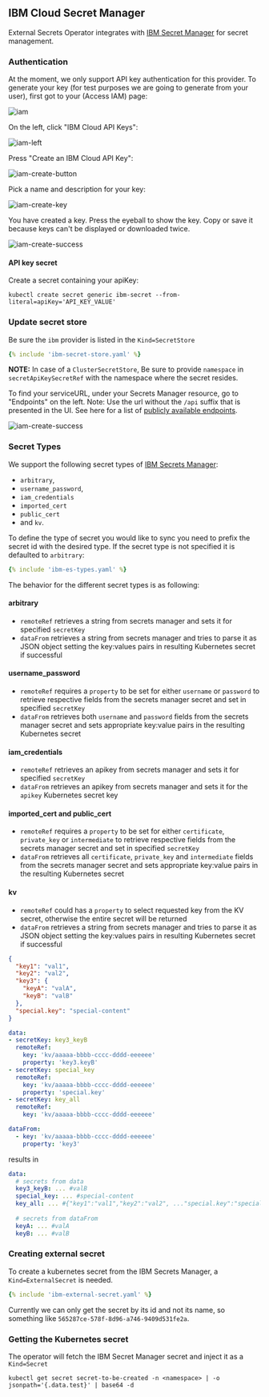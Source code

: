 ## IBM Cloud Secret Manager

External Secrets Operator integrates with [IBM Secret Manager](https://www.ibm.com/cloud/secrets-manager) for secret management.

### Authentication

At the moment, we only support API key authentication for this provider. To generate your key (for test purposes we are going to generate from your user), first got to your (Access IAM) page:

![iam](./pictures/screenshot_api_keys_iam.png)

On the left, click "IBM Cloud API Keys":

![iam-left](./pictures/screenshot_api_keys_iam_left.png)

Press "Create an IBM Cloud API Key":

![iam-create-button](./pictures/screenshot_api_keys_create_button.png)

Pick a name and description for your key:

![iam-create-key](./pictures/screenshot_api_keys_create.png)

You have created a key. Press the eyeball to show the key. Copy or save it because keys can't be displayed or downloaded twice.

![iam-create-success](./pictures/screenshot_api_keys_create_successful.png)



#### API key secret

Create a secret containing your apiKey:

```shell
kubectl create secret generic ibm-secret --from-literal=apiKey='API_KEY_VALUE'
```

### Update secret store
Be sure the `ibm` provider is listed in the `Kind=SecretStore`

```yaml
{% include 'ibm-secret-store.yaml' %}
```
**NOTE:** In case of a `ClusterSecretStore`, Be sure to provide `namespace` in `secretApiKeySecretRef` with the namespace where the secret resides.

To find your serviceURL, under your Secrets Manager resource, go to "Endpoints" on the left.
Note: Use the url without the `/api` suffix that is presented in the UI.
See here for a list of [publicly available endpoints](https://cloud.ibm.com/apidocs/secrets-manager#getting-started-endpoints).

![iam-create-success](./pictures/screenshot_service_url.png)

### Secret Types
We support the following secret types of [IBM Secrets Manager](https://cloud.ibm.com/apidocs/secrets-manager):

* `arbitrary`, 
* `username_password`, 
* `iam_credentials`
* `imported_cert`
* `public_cert`
* and `kv`. 

To define the type of secret you would like to sync you need to prefix the secret id with the desired type. If the secret type is not specified it is defaulted to `arbitrary`:

```yaml
{% include 'ibm-es-types.yaml' %}

```

The behavior for the different secret types is as following:

#### arbitrary

* `remoteRef` retrieves a string from secrets manager and sets it for specified `secretKey`
* `dataFrom` retrieves a string from secrets manager and tries to parse it as JSON object setting the key:values pairs in resulting Kubernetes secret if successful

#### username_password
* `remoteRef` requires a `property` to be set for either `username` or `password` to retrieve respective fields from the secrets manager secret and set in specified `secretKey`
* `dataFrom` retrieves both `username` and `password` fields from the secrets manager secret and sets appropriate key:value pairs in the resulting Kubernetes secret

#### iam_credentials
* `remoteRef` retrieves an apikey from secrets manager and sets it for specified `secretKey`
* `dataFrom` retrieves an apikey from secrets manager and sets it for the `apikey` Kubernetes secret key

#### imported_cert and public_cert
* `remoteRef` requires a `property` to be set for either `certificate`, `private_key` or `intermediate` to retrieve respective fields from the secrets manager secret and set in specified `secretKey`
* `dataFrom` retrieves all `certificate`, `private_key` and `intermediate` fields from the secrets manager secret and sets appropriate key:value pairs in the resulting Kubernetes secret

#### kv
* `remoteRef` could has a `property` to select requested key from the KV secret, otherwise the entire secret will be returned
* `dataFrom` retrieves a string from secrets manager and tries to parse it as JSON object setting the key:values pairs in resulting Kubernetes secret if successful

```json
{
  "key1": "val1",
  "key2": "val2",
  "key3": {
    "keyA": "valA",
    "keyB": "valB"
  },
  "special.key": "special-content"
}
```

```yaml
data:
- secretKey: key3_keyB
  remoteRef:
    key: 'kv/aaaaa-bbbb-cccc-dddd-eeeeee'
    property: 'key3.keyB'
- secretKey: special_key
  remoteRef:
    key: 'kv/aaaaa-bbbb-cccc-dddd-eeeeee'
    property: 'special.key'
- secretKey: key_all
  remoteRef:
    key: 'kv/aaaaa-bbbb-cccc-dddd-eeeeee'

dataFrom:
  - key: 'kv/aaaaa-bbbb-cccc-dddd-eeeeee'
    property: 'key3'
```

results in

```yaml
data:
  # secrets from data
  key3_keyB: ... #valB
  special_key: ... #special-content
  key_all: ... #{"key1":"val1","key2":"val2", ..."special.key":"special-content"}
  
  # secrets from dataFrom
  keyA: ... #valA
  keyB: ... #valB
```


### Creating external secret

To create a kubernetes secret from the IBM Secrets Manager, a `Kind=ExternalSecret` is needed.

```yaml
{% include 'ibm-external-secret.yaml' %}
```

Currently we can only get the secret by its id and not its name, so something like `565287ce-578f-8d96-a746-9409d531fe2a`.

### Getting the Kubernetes secret
The operator will fetch the IBM Secret Manager secret and inject it as a `Kind=Secret`
```
kubectl get secret secret-to-be-created -n <namespace> | -o jsonpath='{.data.test}' | base64 -d
```
